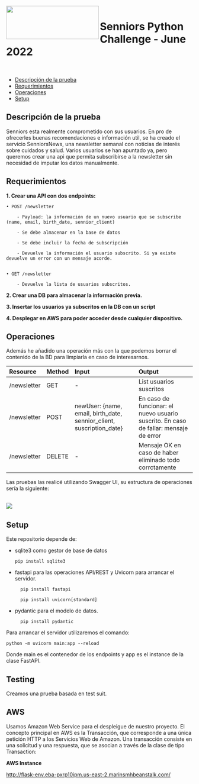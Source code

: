 
<br>
<img align="left" width="250" height="90" src="https://raw.githubusercontent.com/marinsmh/senniors_challenge/main/imgs/senniors_icon.png"/>
<p vertical-align="middle"><h1>Senniors Python Challenge - June 2022</h1></p>
<br>

- [Descripción de la prueba](#descripción-de-la-prueba)
- [Requerimientos](#requerimientos)
- [Operaciones](#operaciones)
- [Setup](#setup)

## Descripción de la prueba

Senniors esta realmente comprometido con sus usuarios. En pro de ofrecerles buenas recomendaciones e información util, se ha creado el servicio SenniorsNews, una
newsletter semanal con noticias de interés sobre cuidados y salud. Varios usuarios se han apuntado ya, pero queremos crear una api que permita subscribirse a la newsletter sin necesidad de imputar los datos manualmente.

## Requerimientos 

**1. Crear una API con dos endpoints:**

	• POST /newsletter
	
		- Payload: la información de un nuevo usuario que se subscribe (name, email, birth_date, sennior_client)
		
		- Se debe almacenar en la base de datos
		
		- Se debe incluir la fecha de subscripción
		
		- Devuelve la información el usuario subscrito. Si ya existe devuelve un error con un mensaje acorde.
		 

	• GET /newsletter
	
		- Devuelve la lista de usuarios subscritos.

**2. Crear una DB para almacenar la información previa.**

**3. Insertar los usuarios ya subscritos en la DB con un script**

**4. Desplegar en AWS para poder acceder desde cualquier dispositivo.**

## Operaciones

Además he añadido una operación más con la que podemos borrar el contenido de la BD para limpiarla en caso de interesarnos.

| Resource | Method | Input | Output |
| :--- | :--- | :--- | :--- |
| /newsletter | GET | - | List usuarios suscritos |
| /newsletter | POST | newUser: {name, email, birth_date, sennior_client, suscription_date} | En caso de funcionar: el nuevo usuario suscrito. En caso de fallar: mensaje de error|
| /newsletter | DELETE | - | Mensaje OK en caso de haber eliminado todo corrctamente|

Las pruebas las realicé utilizando Swagger UI, su estructura de operaciones sería la siguiente:

<br>
<img align="left" src="https://raw.githubusercontent.com/marinsmh/senniors_challenge/main/imgs/swagger_struct.png"/>
<br>

## Setup

Este repositorio depende de:

*   sqlite3 como gestor de base de datos
    
		pip install sqlite3
        
* fastapi para las operaciones API/REST y Uvicorn para arrancar el servidor.
    
		pip install fastapi
        
		pip install uvicorn[standard]
        
* pydantic para el modelo de datos.
    
		pip install pydantic
		
Para arrancar el servidor utilizaremos el comando:

	python -m uvicorn main:app --reload
	
Donde main es el contenedor de los endpoints y app es el instance de la clase FastAPI.

## Testing

Creamos una prueba basada en test suit. 

## AWS

Usamos Amazon Web Service para el despleigue de nuestro proyecto. El concepto principal en AWS es la Transacción, que corresponde a una única petición HTTP a los Servicios Web de Amazon. Una transacción consiste en una solicitud y una respuesta, que se asocian a través de la clase de tipo Transaction: 

**AWS Instance**

http://flask-env.eba-pxrp10ipm.us-east-2.marinsmhbeanstalk.com/
